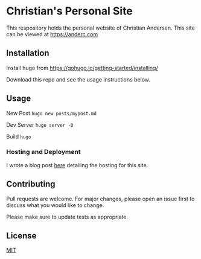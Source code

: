 # Christian's Personal Site
This respository holds the personal website of Christian Andersen. This site can be viewed at https://anderc.com

## Installation

Install hugo from https://gohugo.io/getting-started/installing/

Download this repo and see the usage instructions below.

## Usage
New Post
`hugo new posts/mypost.md`

Dev Server
`hugo server -D`

Build
`hugo`

### Hosting and Deployment
I wrote a blog post [here](./content/posts/hosting-on-s3.md) detailing the hosting for this site.

## Contributing
Pull requests are welcome. For major changes, please open an issue first to discuss what you would like to change.

Please make sure to update tests as appropriate.

## License
[MIT](https://choosealicense.com/licenses/mit/)
